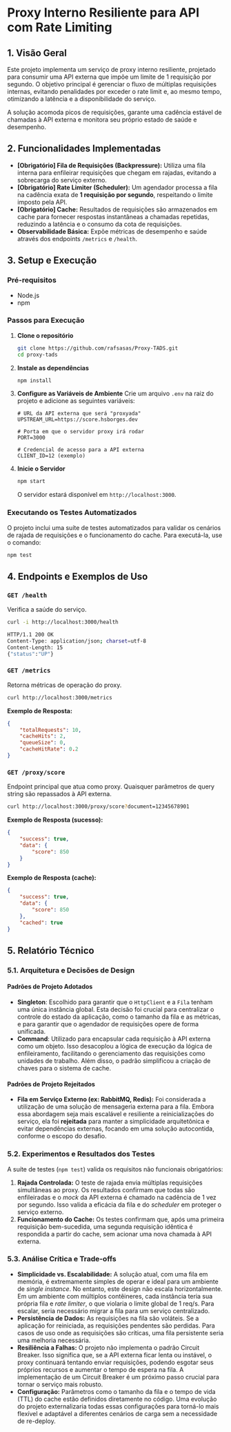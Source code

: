 # Proxy Interno Resiliente para API com Rate Limiting

## 1. Visão Geral

Este projeto implementa um serviço de proxy interno resiliente, projetado para consumir uma API externa que impõe um limite de 1 requisição por segundo. O objetivo principal é gerenciar o fluxo de múltiplas requisições internas, evitando penalidades por exceder o rate limit e, ao mesmo tempo, otimizando a latência e a disponibilidade do serviço.

A solução acomoda picos de requisições, garante uma cadência estável de chamadas à API externa e monitora seu próprio estado de saúde e desempenho.

## 2. Funcionalidades Implementadas

-   **[Obrigatório] Fila de Requisições (Backpressure):** Utiliza uma fila interna para enfileirar requisições que chegam em rajadas, evitando a sobrecarga do serviço externo.
-   **[Obrigatório] Rate Limiter (Scheduler):** Um agendador processa a fila na cadência exata de **1 requisição por segundo**, respeitando o limite imposto pela API.
-   **[Obrigatório] Cache:** Resultados de requisições são armazenados em cache para fornecer respostas instantâneas a chamadas repetidas, reduzindo a latência e o consumo da cota de requisições.
-   **Observabilidade Básica:** Expõe métricas de desempenho e saúde através dos endpoints `/metrics` e `/health`.

## 3. Setup e Execução

### Pré-requisitos
- Node.js
- npm

### Passos para Execução

1.  **Clone o repositório**
    ```bash
    git clone https://github.com/rafsasas/Proxy-TADS.git
    cd proxy-tads
    ```

2.  **Instale as dependências**
    ```bash
    npm install
    ```

3.  **Configure as Variáveis de Ambiente**
    Crie um arquivo `.env` na raiz do projeto e adicione as seguintes variáveis:
    ```
    # URL da API externa que será "proxyada"
    UPSTREAM_URL=https://score.hsborges.dev
    
    # Porta em que o servidor proxy irá rodar
    PORT=3000
    
    # Credencial de acesso para a API externa
    CLIENT_ID=12 (exemplo)
    ```

4.  **Inicie o Servidor**
    ```bash
    npm start
    ```
    O servidor estará disponível em `http://localhost:3000`.

### Executando os Testes Automatizados

O projeto inclui uma suíte de testes automatizados para validar os cenários de rajada de requisições e o funcionamento do cache. Para executá-la, use o comando:
```bash
npm test
```

## 4. Endpoints e Exemplos de Uso

### `GET /health`
Verifica a saúde do serviço.
```bash
curl -i http://localhost:3000/health

HTTP/1.1 200 OK
Content-Type: application/json; charset=utf-8
Content-Length: 15
{"status":"UP"}
```

### `GET /metrics`
Retorna métricas de operação do proxy.
```bash
curl http://localhost:3000/metrics
```
**Exemplo de Resposta:**
```json
{
    "totalRequests": 10,
    "cacheHits": 2,
    "queueSize": 0,
    "cacheHitRate": 0.2
}
```

### `GET /proxy/score`
Endpoint principal que atua como proxy. Quaisquer parâmetros de query string são repassados à API externa.
```bash
curl http://localhost:3000/proxy/score?document=12345678901
```
**Exemplo de Resposta (sucesso):**
```json
{
    "success": true,
    "data": {
        "score": 850
    }
}
```
**Exemplo de Resposta (cache):**
```json
{
    "success": true,
    "data": {
        "score": 850
    },
    "cached": true
}
```

## 5. Relatório Técnico

### 5.1. Arquitetura e Decisões de Design

#### Padrões de Projeto Adotados

-   **Singleton**: Escolhido para garantir que o `HttpClient` e a `Fila` tenham uma única instância global. Esta decisão foi crucial para centralizar o controle do estado da aplicação, como o tamanho da fila e as métricas, e para garantir que o agendador de requisições opere de forma unificada.
-   **Command**: Utilizado para encapsular cada requisição à API externa como um objeto. Isso desacoplou a lógica de execução da lógica de enfileiramento, facilitando o gerenciamento das requisições como unidades de trabalho. Além disso, o padrão simplificou a criação de chaves para o sistema de cache.

#### Padrões de Projeto Rejeitados

-   **Fila em Serviço Externo (ex: RabbitMQ, Redis):** Foi considerada a utilização de uma solução de mensageria externa para a fila. Embora essa abordagem seja mais escalável e resiliente a reinicializações do serviço, ela foi **rejeitada** para manter a simplicidade arquitetônica e evitar dependências externas, focando em uma solução autocontida, conforme o escopo do desafio.

### 5.2. Experimentos e Resultados dos Testes

A suíte de testes (`npm test`) valida os requisitos não funcionais obrigatórios:

1.  **Rajada Controlada:** O teste de rajada envia múltiplas requisições simultâneas ao proxy. Os resultados confirmam que todas são enfileiradas e o *mock* da API externa é chamado na cadência de 1 vez por segundo. Isso valida a eficácia da fila e do *scheduler* em proteger o serviço externo.
2.  **Funcionamento do Cache:** Os testes confirmam que, após uma primeira requisição bem-sucedida, uma segunda requisição idêntica é respondida a partir do cache, sem acionar uma nova chamada à API externa.

### 5.3. Análise Crítica e Trade-offs

-   **Simplicidade vs. Escalabilidade:** A solução atual, com uma fila em memória, é extremamente simples de operar e ideal para um ambiente de *single instance*. No entanto, este design não escala horizontalmente. Em um ambiente com múltiplos contêineres, cada instância teria sua própria fila e *rate limiter*, o que violaria o limite global de 1 req/s. Para escalar, seria necessário migrar a fila para um serviço centralizado.
-   **Persistência de Dados:** As requisições na fila são voláteis. Se a aplicação for reiniciada, as requisições pendentes são perdidas. Para casos de uso onde as requisições são críticas, uma fila persistente seria uma melhoria necessária.
-   **Resiliência a Falhas:** O projeto não implementa o padrão Circuit Breaker. Isso significa que, se a API externa ficar lenta ou instável, o proxy continuará tentando enviar requisições, podendo esgotar seus próprios recursos e aumentar o tempo de espera na fila. A implementação de um Circuit Breaker é um próximo passo crucial para tornar o serviço mais robusto.
-   **Configuração:** Parâmetros como o tamanho da fila e o tempo de vida (TTL) do cache estão definidos diretamente no código. Uma evolução do projeto externalizaria todas essas configurações para torná-lo mais flexível e adaptável a diferentes cenários de carga sem a necessidade de re-deploy.
